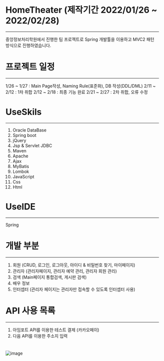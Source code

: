 # HomeTheater (제작기간 2022/01/26 ~ 2022/02/28)
----------
중앙정보처리학원에서 진행한 팀 프로젝트로 Spring 개발툴을 이용하고 MVC2 패턴 방식으로 진행하였습니다.

# 프로젝트 일정
----------
1/26 ~ 1/27 : Main Page작성, Naming Rule(표준화), DB 작성(DDL/DML)
2/11 ~ 2/12 : 1차 취합
2/12 ~ 2/18 : 최종 기능 완료
2/21 ~ 2/27 : 2차 취합, 오류 수정

# UseSkils
----------
1. Oracle DataBase
2. Spring boot
3. jQuery
4. Jsp & Servlet JDBC
5. Maven
6. Apache
7. Ajax
8. MyBatis
9. Lombok
10. JavaScript
11. Css
12. Html

# UseIDE
----------
Spring

# 개발 부분
----------
1. 회원 (CRUD, 로그인, 로그아웃, 아이디 & 비밀번호 찾기, 마이페이지)
2. 관리자 (관리자페이지, 관리자 예약 관리, 관리자 회원 관리)
3. 검색 (Main페이지 통합검색, 게시판 검색)
4. 배우 정보
5. 인터셉터 (관리자 페이지는 관리자만 접속할 수 있도록 인터셉터 사용)

# API 사용 목록
----------
1. 아임포트 API를 이용한 테스트 결제 (카카오페이)
2. 다음 API를 이용한 주소지 입력

# 
![image](https://user-images.githubusercontent.com/90196622/160064940-3fd145b5-9680-4e4f-9b64-97477138c002.png)
